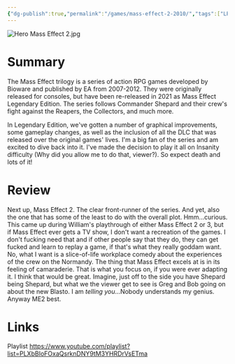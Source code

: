 ```yaml
---
{"dg-publish":true,"permalink":"/games/mass-effect-2-2010/","tags":["LP","games"],"created":"2023-12-08","updated":"2024-10-29"}
---
```



![Hero Mass Effect 2.jpg](/img/user/Attachments/Hero%20Mass%20Effect%202.jpg)

# Summary

The Mass Effect trilogy is a series of action RPG games developed by Bioware and published by EA from 2007-2012. They were originally released for consoles, but have been re-released in 2021 as Mass Effect Legendary Edition. The series follows Commander Shepard and their crew's fight against the Reapers, the Collectors, and much more.

In Legendary Edition, we've gotten a number of graphical improvements, some gameplay changes, as well as the inclusion of all the DLC that was released over the original games' lives. I'm a big fan of the series and am excited to dive back into it. I've made the decision to play it all on Insanity difficulty (Why did you allow me to do that, viewer?). So expect death and lots of it!

# Review

Next up, Mass Effect 2. The clear front-runner of the series. And yet, also the one that has some of the least to do with the overall plot. Hmm...curious. This came up during William's playthrough of either Mass Effect 2 or 3, but if Mass Effect ever gets a TV show, I don't want a recreation of the games. I don't fucking need that and if other people say that they do, they can get fucked and learn to replay a game, if that's what they really goddam want. No, what I want is a slice-of-life workplace comedy about the experiences of the crew on the Normandy. The thing that Mass Effect excels at is in its feeling of camaraderie. That is what you focus on, if you were ever adapting it. I think that would be great. Imagine, just off to the side you have Shepard being Shepard, but what we the viewer get to see is Greg and Bob going on about the new Blasto. I am *telling you*...Nobody understands my genius. Anyway ME2 best.

# Links

Playlist https://www.youtube.com/playlist?list=PLXbBIoFOxaQsrknDNY9tM3YHRDrVsETma
